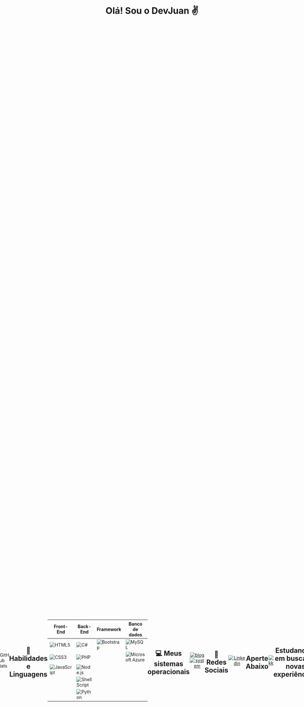 <div align="center">

# Olá! Sou o DevJuan ✌

<div style="display: flex; justify-content: center; align-items: center; height: 100vh;">
  <div style="margin-right: 10px;">
  
  
  
  ---

  <div>
    <img src="https://github-readme-stats.vercel.app/api/top-langs/?username=DevJuanzok4&layout=compact&langs_count=6&theme=great-gatsby" />
  </div>
</div>


---

![GitHub Stats](https://github-readme-stats.vercel.app/api?username=DevJuanzok4&show_icons=true&theme=great-gatsby)

---

## 🔌 Habilidades e Linguagens
---
<div align="center">

| Front-End                                      | Back-End                                          | Framework                                | Banco de dados                                  |
|-----------------------------------------------|---------------------------------------------------|------------------------------------------|--------------------------------------------------|
| ![HTML5](https://img.shields.io/badge/HTML5-E34F26?style=for-the-badge&logo=html5&logoColor=white) | ![C#](https://img.shields.io/badge/C%23-239120?style=for-the-badge&logo=c-sharp&logoColor=white)    | ![Bootstrap](https://img.shields.io/badge/Bootstrap-563D7C?style=for-the-badge&logo=bootstrap&logoColor=white) | ![MySQL](https://img.shields.io/badge/MySQL-00000F?style=for-the-badge&logo=mysql&logoColor=white)              |
| ![CSS3](https://img.shields.io/badge/CSS3-1572B6?style=for-the-badge&logo=css3&logoColor=white)    | ![PHP](https://img.shields.io/badge/PHP-777BB4?style=for-the-badge&logo=php&logoColor=white)           |                                          | ![Microsoft Azure](https://img.shields.io/badge/Microsoft_Azure-0089D6?style=for-the-badge&logo=microsoft-azure&logoColor=white) |
| ![JavaScript](https://img.shields.io/badge/JavaScript-F7DF1E?style=for-the-badge&logo=javascript&logoColor=black) | ![Node.js](https://img.shields.io/badge/Node.js-43853D?style=for-the-badge&logo=node.js&logoColor=white) |                                          |                                                  |
|                                               | ![Shell Script](https://img.shields.io/badge/Shell_Script-121011?style=for-the-badge&logo=gnu-bash&logoColor=white) |                                          |                                                  |
|                                               | ![Python](https://img.shields.io/badge/Python-3776AB?style=for-the-badge&logo=python&logoColor=white)   |                                          |                                                  |

</div>
  
---

## 💻 Meus sistemas operacionais

[![blog](https://img.shields.io/badge/Zorin%20OS-0CC1F3?style=for-the-badge&logo=zorin&logoColor=white)](https://zorin.com/os/download/)
[![system](https://img.shields.io/badge/Kali_Linux-557C94?style=for-the-badge&logo=kali-linux&logoColor=white)](https://www.kali.org/docs/introduction/download-official-kali-linux-images/)

<br>

---

## 👤 Redes Sociais

[![Linkedin](https://img.shields.io/badge/LinkedIn-0077B5?style=for-the-badge&logo=linkedin&logoColor=white)](https://www.linkedin.com/in/juan-coutinho-288625243/)

<br>

---

<br>

## Aperte Abaixo

[![kk](https://img.shields.io/badge/GitHub-100000?style=for-the-badge&logo=github&logoColor=white)](https://github.com/DevJuanzok4)

---

## Estudando e em busca de novas experiências.

![Snake animation](https://github.com/DevJuanzok4/DevJuanzok4/blob/output/github-contribution-grid-snake.svg)

</div>
